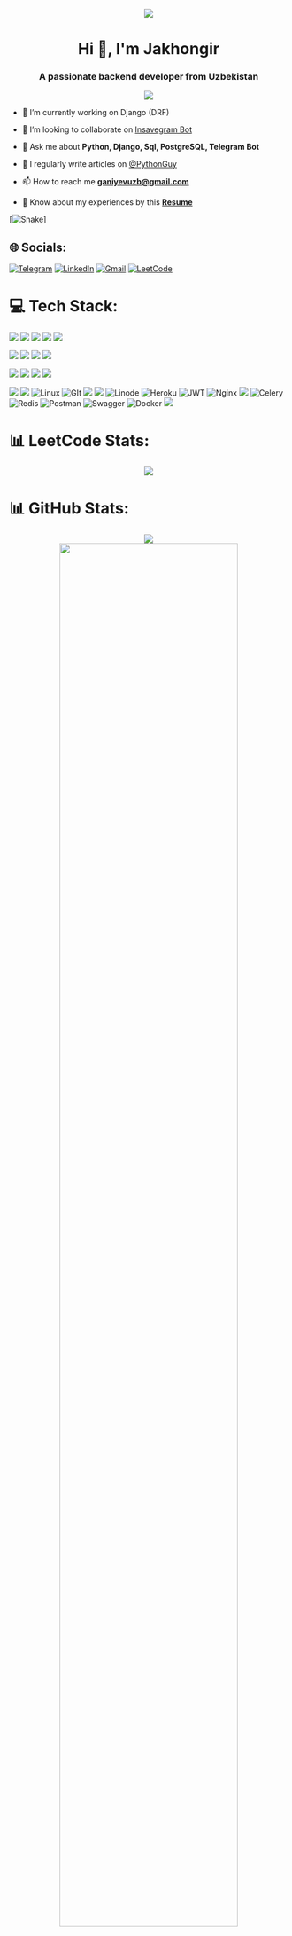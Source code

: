 <p align="center"><img src="https://quotes-github-readme.vercel.app/api?type=horizontal&theme=radical&layout=compact"></p>
<h1 align="center">Hi 👋, I'm Jakhongir</h1>
<h3 align="center">A passionate backend developer from Uzbekistan</h3>
<p align="center">
<a href="https://wakatime.com/@ganiyevuz" target="_blank"><img src="https://wakatime.com/badge/user/db09ea1e-a9cf-4643-a860-074ea73193d3.svg" /></a>
</p>

- 🔭 I’m currently working on Django (DRF)
- 👯 I’m looking to collaborate on [Insavegram Bot](https://t.me/insavegrambot)

- 💬 Ask me about **Python, Django, Sql, PostgreSQL, Telegram Bot**
- 📰 I regularly write articles on [@PythonGuy](https://t.me/PythonGuy)
- 📫 How to reach me [**ganiyevuzb@gmail.com**](mailto:ganiyevuzb@gmail.com)

- 📄 Know about my experiences by this [**Resume**](https://github.com/GaniyevUz/GaniyevUz/blob/main/JakhongirGanievResume.pdf)


[![Snake](https://profile-readme-generator.com/assets/snake.svg)]
## 🌐 Socials:

[![Telegram](https://img.shields.io/badge/Telegram-%231DA1F2.svg?logo=Telegram&logoColor=white)](https://ganiyevuz.t.me/) [![LinkedIn](https://img.shields.io/badge/LinkedIn-%230077B5.svg?logo=linkedin&logoColor=white)](https://linkedin.com/in/ganiyevuz)  [![Gmail](https://img.shields.io/badge/ganiyevuzb@gmail.com-%230077B5.svg?logo=google&logoColor=white)](mailto:ganiyevuzb@gmail.com) [![LeetCode](https://img.shields.io/badge/LeetCode-%231DA1F2.svg?logo=leetcode&logoColor=ffdd54)](https://leetcode.com/ganiyevuz)




# 💻 Tech Stack:

![](https://img.shields.io/badge/Python-information?color=3670A0&style=flat&logo=python&logoColor=ffdd54)
![](https://img.shields.io/badge/PHP-information?color=%23777BB4&style=flat&logo=php&logoColor=white)
![](https://img.shields.io/badge/MySQL-informational?style=flat&logo=MySQL&color=039BE5&logoColor=white)
![](https://img.shields.io/badge/PostgreSQL-informational?style=flat&logo=PostgreSQL&color=336791)
![](https://img.shields.io/badge/SQLite-informational?style=flat&logo=SQLite&color=003B57)
</br>

![](https://img.shields.io/badge/Bootstrap-information?color=%23563D7C&style=flat&logo=bootstrap&logoColor=white)
![](https://img.shields.io/badge/CSS3-information?color=%231572B6&style=flat&logo=css3&logoColor=white)
![](https://img.shields.io/badge/HTML5-information?color=%23E34F26&style=flat&logo=html5&logoColor=white)
![](https://img.shields.io/badge/JQuery-%230769AD.svg?style=flat&logo=jquery&logoColor=white)
</br>

![](https://img.shields.io/badge/Django-informational?style=flat&logo=django&color=%23092E20)
![](https://img.shields.io/badge/Django-REST-information?style=flat&logo=django&logoColor=white&color=ff1709&labelColor=gray)
![](https://img.shields.io/badge/FastAPI-information?color=005571&style=flat&logo=fastapi)
![](https://img.shields.io/badge/SQLAlchemy-information?color=E95420&style=flat&logo=SQLAlchemy)

![](https://img.shields.io/badge/Ubuntu-information?color=E95420&style=flat&logo=ubuntu&logoColor=white)
![](https://img.shields.io/badge/Windows-information?color=0078D6&style=flat&logo=windows&logoColor=white)
![Linux](https://img.shields.io/badge/Linux-fff.svg?style=flat&logo=linux&logoColor=black) 
![GIt](https://img.shields.io/badge/Git-%23E34F26.svg?style=flat&logo=git&logoColor=white)
![](https://img.shields.io/badge/Gitlab%20CI/CD-information?color=%23181717&style=flat&logo=gitlab&logoColor=white)
![](https://img.shields.io/badge/GitHub-informational?style=flat&logo=GitHub&color=181717)
![Linode](https://img.shields.io/badge/linode-%23009639.svg?style=flat&logo=linode&logoColor=black)
![Heroku](https://img.shields.io/badge/heroku-%23430098.svg?style=flat&logo=heroku&logoColor=white) 
![JWT](https://img.shields.io/badge/JWT-black?style=flat&logo=JSON%20web%20tokens) 
![Nginx](https://img.shields.io/badge/nginx-%23009639.svg?style=flat&logo=nginx&logoColor=white) 
![](https://img.shields.io/badge/Gunicorn-information?color=%298729&style=flat&logo=gunicorn&logoColor=white)
![Celery](https://img.shields.io/badge/celery-%23Clojure.svg?style=flat&logo=Celery&logoColor=Green) 
![Redis](https://img.shields.io/badge/redis-%23DD0031.svg?style=flat&logo=redis&logoColor=white) 
![Postman](https://img.shields.io/badge/Postman-FF6C37?style=flat&logo=postman&logoColor=white) 
![Swagger](https://img.shields.io/badge/-Swagger-%23Clojure?style=flat&logo=swagger&logoColor=white) 
![Docker](https://img.shields.io/badge/docker-%230db7ed.svg?style=flat&logo=docker&logoColor=white)
![](https://img.shields.io/badge/PyCharm-information?style=flat&logo=pycharm&logoColor=black&color=black&labelColor=green)

# 📊 LeetCode Stats:
<p align="center"><img src="https://leetcard.jacoblin.cool/ganiyevuz?theme=nord&font=Allerta"></p>


# 📊 GitHub Stats:
<p align="center">
<img src="https://github-profile-trophy.vercel.app/?username=ganiyevuz&theme=radical">
<br/>
<img width="80%" src="https://github-profile-summary-cards.vercel.app/api/cards/profile-details?username=ganiyevuz&theme=tokyonight">
<br/>
 
<img width="80%" src="https://github-readme-streak-stats.herokuapp.com/?user=GaniyevUz&theme=tokyonight&hide_border=true" alt="Ganiyevuz">

<img width="80%" src="https://github-readme-stats.vercel.app/api?username=GaniyevUz&theme=tokyonight&hide_border=true&include_all_commits=true&count_private=true">

<img width="80%" align="center" src="https://github-readme-stats.vercel.app/api/top-langs/?username=GaniyevUz&theme=tokyonight&hide_border=true&include_all_commits=true&count_private=true&layout=compact">
</p>
<br/>

## 👁️ Number of visits:
<p align="center">
   <img src="https://profile-counter.glitch.me/{ganiyevuz}/count.svg"/>
</p>
